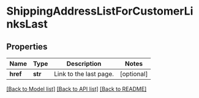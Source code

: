 # ShippingAddressListForCustomerLinksLast

## Properties
Name | Type | Description | Notes
------------ | ------------- | ------------- | -------------
**href** | **str** | Link to the last page.  | [optional] 

[[Back to Model list]](../README.md#documentation-for-models) [[Back to API list]](../README.md#documentation-for-api-endpoints) [[Back to README]](../README.md)


